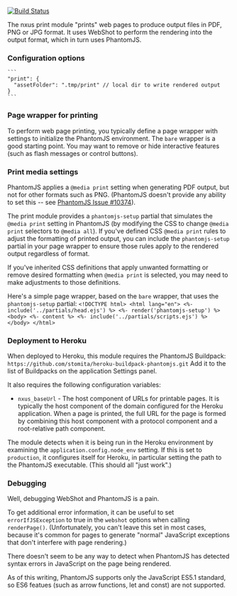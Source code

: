 <style>#toc .h5 { color: #1184CE; font-weight: normal; text-transform: none; letter-spacing: 0; }</style>

[![Build Status](https://travis-ci.org/nxus/storage.svg?branch=master)](https://travis-ci.org/nxus/storage)

The nxus print module "prints" web pages to produce output files in PDF,
PNG or JPG format. It uses WebShot to perform the rendering into the
output format, which in turn uses PhantomJS.

### Configuration options

    ```
    "print": {
      "assetFolder": ".tmp/print" // local dir to write rendered output
    }
    ```

### Page wrapper for printing

To perform web page printing, you typically define a page wrapper with
settings to initialize the PhantomJS environment. The `bare` wrapper is
a good starting point. You may want to remove or hide interactive
features (such as flash messages or control buttons).

### Print media settings

PhantomJS applies a `@media print` setting when generating PDF output,
but not for other formats such as PNG.
(PhantomJS doesn't provide any ability to set this -- see
[PhantomJS Issue #10374](https://github.com/ariya/phantomjs/issues/10374)).

The print module provides a `phantomjs-setup` partial that simulates the
`@media print` setting in PhantomJS (by modifying the CSS to change
`@media print` selectors to `@media all`). If you've defined CSS
`@media print` rules to adjust the formatting of printed output, you can
include the `phantomjs-setup` partial in your page wrapper to ensure
those rules apply to the rendered output regardless of format.

If you've inherited CSS definitions that apply unwanted formatting or
remove desired formatting when `@media print` is selected, you may need
to make adjustments to those definitions.

Here's a simple page wrapper, based on the `bare` wrapper, that uses the
`phantomjs-setup` partial:
    ```
    <!DOCTYPE html>
    <html lang="en">
    <%- include('../partials/head.ejs') %>
    <%- render('phantomjs-setup') %>
    <body>
        <%- content %>
        <%- include('../partials/scripts.ejs') %>
    </body>
    </html>
    ```

### Deployment to Heroku

When deployed to Heroku, this module requires the PhantomJS Buildpack:
    ```
    https://github.com/stomita/heroku-buildpack-phantomjs.git
    ```
Add it to the list of Buildpacks on the application Settings panel.

It also requires the following configuration variables:

*   `nxus_baseUrl` - The host component of URLs for printable pages.
    It is typically the host component of the domain configured for the
    Heroku application. When a page is printed, the full URL for the
    page is formed by combining this host component with a protocol
    component and a root-relative path component.

The module detects when it is being run in the Heroku environment by
examining the `application.config.node_env` setting. If this is set to
`production`, it configures itself for Heroku, in particular setting the
path to the PhantomJS executable. (This should all "just work".)

### Debugging

Well, debugging WebShot and PhantomJS is a pain.

To get additional error information, it can be useful to set
`errorIfJSException` to true in the `webshot` options when calling
`renderPage()`. (Unfortunately, you can't leave this set in most cases,
because it's common for pages to generate "normal" JavaScript exceptions
that don't interfere with page rendering.)

There doesn't seem to be any way to detect when PhantomJS has detected
syntax errors in JavaScript on the page being rendered.

As of this writing, PhantomJS supports only the JavaScript ES5.1
standard, so ES6 featues (such as arrow functions, let and const) are
not supported.
